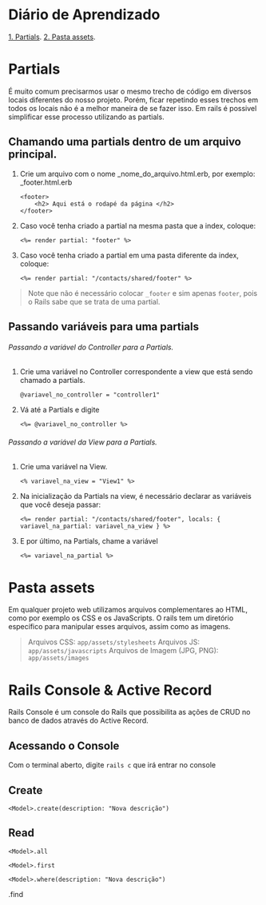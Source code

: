 # Diário de Aprendizado

[1. Partials](#partials).
[2. Pasta assets](#pasta_assets).

# Partials

É muito comum precisarmos usar o mesmo trecho de código em diversos locais diferentes do nosso projeto. Porém, ficar repetindo esses trechos em todos os locais não é a melhor maneira de se fazer isso. Em rails é possivel simplificar esse processo utilizando as partials.

## Chamando uma partials dentro de um arquivo principal.

1. Crie um arquivo com o nome _nome_do_arquivo.html.erb, por exemplo: _footer.html.erb

	```
	<footer>
		<h2> Aqui está o rodapé da página </h2>
	</footer>
	```

2. Caso você tenha criado a partial na mesma pasta que a index, coloque: 

	```
	<%= render partial: "footer" %>
	```

3. Caso você tenha criado a partial em uma pasta diferente da index, coloque:

	```
	<%= render partial: "/contacts/shared/footer" %>
	```

> Note que não é necessário colocar `_footer` e sim apenas `footer`, pois o Rails sabe que se trata de uma partial.

## Passando variáveis para uma partials

###### Passando a variável do Controller para a Partials.

1. Crie uma variável no Controller correspondente a view que está sendo chamado a partials.

	```
	@variavel_no_controller = "controller1"
	```

2. Vá até a Partials e digite

	```
	<%= @variavel_no_controller %>
	```

###### Passando a variável da View para a Partials.

1. Crie uma variável na View.
 
	```
	<% variavel_na_view = "View1" %>
	```

2. Na inicialização da Partials na view, é necessário declarar as variáveis que você deseja passar:

	```
	<%= render partial: "/contacts/shared/footer", locals: { variavel_na_partial: variavel_na_view } %>
	```

3. E por último, na Partials, chame a variável

	```
	<%= variavel_na_partial %>
	```

# Pasta assets

Em qualquer projeto web utilizamos arquivos complementares ao HTML, como por exemplo os CSS e os JavaScripts. O rails tem um diretório específico para manipular esses arquivos, assim como as imagens.

> Arquivos CSS: `app/assets/stylesheets`
> Arquivos JS: `app/assets/javascripts`
> Arquivos de Imagem (JPG, PNG): `app/assets/images`

# Rails Console & Active Record

Rails Console é um console do Rails que possibilita as ações de CRUD no banco de dados através do Active Record.

## Acessando o Console

Com o terminal aberto, digite `rails c` que irá entrar no console

## Create

```
<Model>.create(description: "Nova descrição")
```

## Read

```
<Model>.all
```

```
<Model>.first
```

```
<Model>.where(description: "Nova descrição")
```
.find